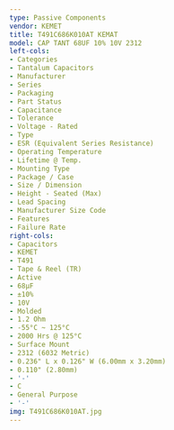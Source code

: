 ```yaml
---
type: Passive Components
vendor: KEMET
title: T491C686K010AT KEMAT
model: CAP TANT 68UF 10% 10V 2312
left-cols:
- Categories
- Tantalum Capacitors
- Manufacturer
- Series
- Packaging 
- Part Status
- Capacitance
- Tolerance
- Voltage - Rated
- Type
- ESR (Equivalent Series Resistance)
- Operating Temperature
- Lifetime @ Temp.
- Mounting Type
- Package / Case
- Size / Dimension
- Height - Seated (Max)
- Lead Spacing
- Manufacturer Size Code
- Features
- Failure Rate
right-cols:
- Capacitors
- KEMET
- T491
- Tape & Reel (TR) 
- Active
- 68µF
- ±10%
- 10V
- Molded
- 1.2 Ohm
- -55°C ~ 125°C
- 2000 Hrs @ 125°C
- Surface Mount
- 2312 (6032 Metric)
- 0.236" L x 0.126" W (6.00mm x 3.20mm)
- 0.110" (2.80mm)
- '-'
- C
- General Purpose
- '-'
img: T491C686K010AT.jpg
---
```

